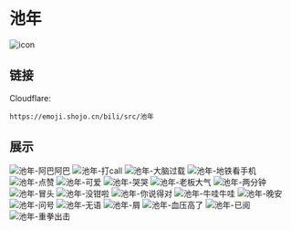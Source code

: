 # 池年
![icon](https://emoji.shojo.cn/bili/src/池年/icon.png)
## 链接
Cloudflare:
```
https://emoji.shojo.cn/bili/src/池年
```
## 展示
![池年-阿巴阿巴](https://emoji.shojo.cn/bili/src/池年/池年-阿巴阿巴.png)
![池年-打call](https://emoji.shojo.cn/bili/src/池年/池年-打call.png)
![池年-大脑过载](https://emoji.shojo.cn/bili/src/池年/池年-大脑过载.png)
![池年-地铁看手机](https://emoji.shojo.cn/bili/src/池年/池年-地铁看手机.png)
![池年-点赞](https://emoji.shojo.cn/bili/src/池年/池年-点赞.png)
![池年-可爱](https://emoji.shojo.cn/bili/src/池年/池年-可爱.png)
![池年-哭哭](https://emoji.shojo.cn/bili/src/池年/池年-哭哭.png)
![池年-老板大气](https://emoji.shojo.cn/bili/src/池年/池年-老板大气.png)
![池年-两分钟](https://emoji.shojo.cn/bili/src/池年/池年-两分钟.png)
![池年-冒头](https://emoji.shojo.cn/bili/src/池年/池年-冒头.png)
![池年-没钳啦](https://emoji.shojo.cn/bili/src/池年/池年-没钳啦.png)
![池年-你说得对](https://emoji.shojo.cn/bili/src/池年/池年-你说得对.png)
![池年-牛哇牛哇](https://emoji.shojo.cn/bili/src/池年/池年-牛哇牛哇.png)
![池年-晚安](https://emoji.shojo.cn/bili/src/池年/池年-晚安.png)
![池年-问号](https://emoji.shojo.cn/bili/src/池年/池年-问号.png)
![池年-无语](https://emoji.shojo.cn/bili/src/池年/池年-无语.png)
![池年-屑](https://emoji.shojo.cn/bili/src/池年/池年-屑.png)
![池年-血压高了](https://emoji.shojo.cn/bili/src/池年/池年-血压高了.png)
![池年-已阅](https://emoji.shojo.cn/bili/src/池年/池年-已阅.png)
![池年-重拳出击](https://emoji.shojo.cn/bili/src/池年/池年-重拳出击.png)
